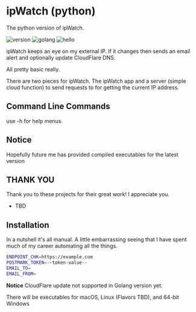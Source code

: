 # ipWatch (python)

The python version of ipWatch.

![version](https://img.shields.io/badge/version-0.1.0-lightblue)
![golang](https://img.shields.io/badge/%3E=1.22-lightblue)
![hello](https://img.shields.io/badge/hi-👋-lightgray)

ipWatch keeps an eye on my external IP. If it changes then sends an email alert and optionally update CloudFlare DNS.

All pretty basic really.

There are two pieces for ipWatch. The ipWatch app and a server (simple cloud function) to send requests to for getting the current IP address.

## Command Line Commands

use -h for help menus

## Notice

Hopefully future me has provided compiled executables for the latest version

## THANK YOU

Thank you to these projects for their great work! I appreciate you.

- TBD
<!-- - [requests](https://requests.readthedocs.io/en/latest/) -->

## Installation

In a nutshell it's all manual. A little embarrassing seeing that I have spent much of my career automating all the things.

```sh
ENDPOINT_CHK=https://example.com
POSTMARK_TOKEN=--token-value--
EMAIL_TO=
EMAIL_FROM=
```

**Notice** CloudFlare update not supported in Golang version yet.

There will be executables for macOS, Linux (Flavors TBD), and 64-bit Windows

